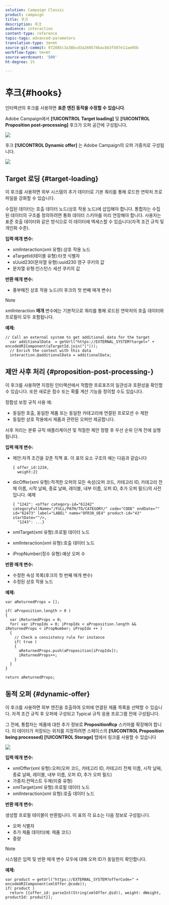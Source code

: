 ```yaml
---
solution: Campaign Classic
product: campaign
title: 후크
description: 후크
audience: interaction
content-type: reference
topic-tags: advanced-parameters
translation-type: tm+mt
source-git-commit: 972885c3a38bcd3a260574bacbb3f507e11ae05b
workflow-type: tm+mt
source-wordcount: '509'
ht-degree: 1%

---
```



# 후크{#hooks}

인터랙션의 후크를 사용하면 **표준 엔진 동작을 수정할 수 있습니다**.

Adobe Campaign에서 **[!UICONTROL Target loading]** 및 **[!UICONTROL Proposition post-processing]** 후크가 오퍼 공간에 구성됩니다.

![](assets/interaction_hooks_1.png)

후크 **[!UICONTROL Dynamic offer]** 는 Adobe Campaign의 오퍼 가중치로 구성됩니다.

![](assets/interaction_hooks_2.png)

## Target 로딩 {#target-loading}

이 후크를 사용하면 외부 시스템의 추가 데이터로 기본 쿼리를 통해 로드한 연락처 프로파일을 강화할 수 있습니다.

수집된 데이터는 호출 데이터 노드(상호 작용 노드)에 삽입해야 합니다. 통합자는 수집된 데이터의 구조를 정의하려면 통화 데이터 스키마를 미리 연장해야 합니다. 사용자는 표준 호출 데이터와 같은 방식으로 이 데이터에 액세스할 수 있습니다(자격 조건 규칙 및 개인화 수준).

**입력 매개 변수:**

* xmlInteraction(xml 유형):상호 작용 노드
* aTargetId(테이블 유형):타겟 식별자
* sUuid230(문자열 유형):uuid230 영구 쿠키의 값
* 문자열 유형:인스턴스 세션 쿠키의 값

**반환 매개 변수:**

* 풍부해진 상호 작용 노드(이 후크의 첫 번째 매개 변수)

>[!NOTE]
>
>xmlInteraction **매개** 변수에는 기본적으로 쿼리를 통해 로드된 연락처의 호출 데이터와 프로필이 모두 포함됩니다.

**예제:**

```
// Call an external system to get additional data for the target
  var additionalData  = getUrl("https://EXTERNAL_SYSTEM?target=" + encodeURIComponent(aTargetId.join("|")));
  // Enrich the context with this data
  interaction.@additionalData = additionalData;
```

## 제안 사후 처리 {#proposition-post-processing-}

이 후크를 사용하면 지정된 인터랙션에서 적합한 프로포츠의 일관성과 호환성을 확인할 수 있습니다. 또한 새로운 점수 또는 확률 계산 기능을 정의할 수도 있습니다.

정합성 보장 규칙 사용 예:

* 동일한 호출, 동일한 제품 또는 동일한 카테고리에 연결된 프로모션 수 제한
* 동일한 상호 작용에서 제품과 관련된 오퍼만 제공합니다.

사후 처리는 분류 규칙 애플리케이션 및 적절한 제안 정렬 후 우선 순위 단계 전에 실행됩니다.

**입력 매개 변수:**

* 제안:자격 조건을 갖춘 직책 표. 이 표의 요소 구조의 예는 다음과 같습니다

   ```
   { offer_id:1234,
     weight:2}
   ```

* dicOffer(xml 유형):적격한 오퍼의 모든 속성(오퍼 코드, 카테고리 ID, 카테고리 전체 이름, 시작 날짜, 종료 날짜, 레이블, 내부 이름, 오퍼 ID, 추가 오퍼 필드)의 사전입니다. 예제

   ```
   { "1242": <offer category-id="61242" categoryFullName="/FULL/PATH/TO/CATEGORY/" code="CODE" endDate="" id="62473" label="LABEL" name="OFR38_OE4" product-id="43" startDate=""/>,
     "1243": ...}
   ```

* xmlTarget(xml 유형):프로필 데이터 노드
* xmlInteraction(xml 유형):호출 데이터 노드
* iPropNumber(정수 유형):예상 오퍼 수

**반환 매개 변수:**

* 수정한 속성 목록(후크의 첫 번째 매개 변수)
* 수정된 상호 작용 노드

**예제:**

```
var aReturnedProps = [];

if( aProposition.length > 0 )
{
  var iReturnedProps = 0;
  for( var iPropIdx = 0; iPropIdx < aProposition.length && iReturnedProps < iPropNumber; iPropIdx ++ )
  {
    // Check a consistency rule for instance
    if( true )
    {
      aReturnedProps.push(aProposition[iPropIdx]);
      iReturnedProps++;
    }
  }
}

return aReturnedProps;
```

## 동적 오퍼 {#dynamic-offer}

이 후크를 사용하면 외부 엔진을 호출하여 오퍼에 연결된 제품 목록을 선택할 수 있습니다. 자격 조건 규칙 후 오퍼에 구성되고 Typical 규칙 응용 프로그램 전에 구성됩니다.

그 전에, 통합자는 제품에 대한 추가 정보로 **PropositionRcp** 스키마를 확장해야 합니다. 이 데이터가 저장되는 위치를 지정하려면 스페이스의 **[!UICONTROL Proposition being processed]** **[!UICONTROL Storage]** 탭에서 링크를 사용할 수 있습니다

![](assets/interaction_hooks_3.png)

**입력 매개 변수:**

* xmlOffer(xml 유형):오퍼(오퍼 코드, 카테고리 ID, 카테고리 전체 이름, 시작 날짜, 종료 날짜, 레이블, 내부 이름, 오퍼 ID, 추가 오퍼 필드)
* 가중치:컨텍스트 두께(이중 유형)
* xmlTarget(xml 유형):프로필 데이터 노드
* xmlInteraction(xml 유형):호출 데이터 노드

**반환 매개 변수:**

생성할 프로필 테이블이 반환됩니다. 이 표의 각 요소는 다음 정보로 구성됩니다.

* 오퍼 식별자
* 추가 제품 데이터(예: 제품 코드)
* 중량

>[!NOTE]
>
>시스템은 입력 및 반환 매개 변수 모두에 대해 오퍼 ID가 동일한지 확인합니다.

**예제:**

```
var product = getUrl("https://EXTERNAL_SYSTEM?offerCode=" + encodeURIComponent(xmlOffer.@code));
if( product )
  return [{offer_id: parseInt(String(xmlOffer.@id)), weight: dWeight, productId: product}];
```

